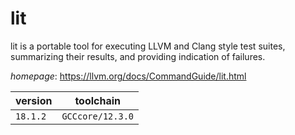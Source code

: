 # lit

lit is a portable tool for executing LLVM and Clang style test suites, summarizing their results, and providing indication of failures.

*homepage*: <https://llvm.org/docs/CommandGuide/lit.html>

version | toolchain
--------|----------
``18.1.2`` | ``GCCcore/12.3.0``
